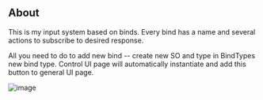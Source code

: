 ## About
This is my input system based on binds. Every bind has a name and several actions to subscribe to desired response.

All you need to do to add new bind -- create new SO and type in BindTypes new bind type. 
Control UI page will automatically instantiate and add this button to general UI page.

![image](https://github.com/Arimekiku/BindSystem/assets/111116652/7742c082-1005-4471-8c04-22de6caf967b)
